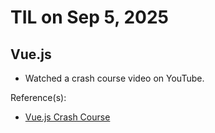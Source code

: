 # TIL on Sep 5, 2025
## Vue.js
- Watched a crash course video on YouTube.

Reference(s): 
- [Vue.js Crash Course](https://youtu.be/VeNfHj6MhgA?si=qMp_r8OjUnVL03Vp)